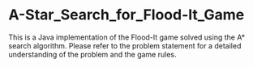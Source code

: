 # A-Star_Search_for_Flood-It_Game
 
This is a Java implementation of the Flood-It game solved using the A* search algorithm. Please refer to the problem statement for a detailed understanding of the problem and the game rules.
